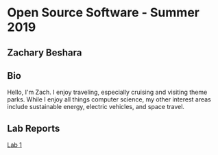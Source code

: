 # Open Source Software - Summer 2019
## Zachary Beshara

## Bio
Hello, I'm Zach.  I enjoy traveling, especially cruising and visiting theme parks.  While I enjoy all things computer science, my other interest areas include sustainable energy, electric vehicles, and space travel.

## Lab Reports
[Lab 1](labs/lab-01/report.md)

